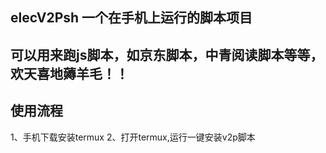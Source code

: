 ## elecV2Psh 一个在手机上运行的脚本项目
## 可以用来跑js脚本，如京东脚本，中青阅读脚本等等，欢天喜地薅羊毛！！
## 使用流程
1、手机下载安装termux
2、打开termux,运行一键安装v2p脚本
